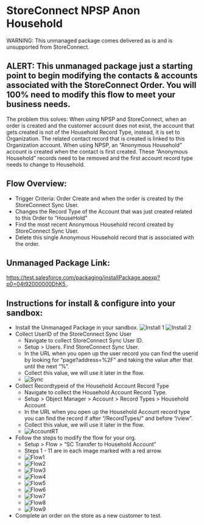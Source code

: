 
# StoreConnect NPSP Anon Household

WARNING: This unmanaged package comes delivered as is and is unsupported from StoreConnect.

## ALERT: This unmanaged package just a starting point to begin modifying the contacts & accounts associated with the StoreConnect Order. You will 100% need to modify this flow to meet your business needs.

The problem this solves:
When using NPSP and StoreConnect, when an order is created and the customer account does not exist, the account that gets created is not of the Household Record Type, instead, it is set to Organization. The related contact record that is created is linked to this Organization account. When using NPSP, an “Anonymous Household” account is created when the contact is first created. These “Anonymous Household” records need to be removed and the first account record type needs to change to Household.

## Flow Overview:
- Trigger Criteria: Order Create and when the order is created by the StoreConnect Sync User.
- Changes the Record Type of the Account that was just created related to this Order to “HouseHold”
- Find the most recent Anonymous Household record created by StoreConnect Sync User.
- Delete this single Anonymous Household record that is associated with the order.

## Unmanaged Package Link:
[https://test.salesforce.com/packaging/installPackage.apexp?p0=04t92000000DhK5 ](https://test.salesforce.com/packaging/installPackage.apexp?p0=04t92000000DhK5).


## Instructions for install & configure into your sandbox:

- Install the Unmanaged Package in your sandbox.
![Install 1](/images/npsp1a.png)
![Install 2](/images/npsp2.png)
- Collect UserID of the StoreConnect Sync User
    - Navigate to collect StoreConnect Sync User ID.
    - Setup > Users. Find StoreConnect Sync User. 
    - In the URL when you open up the user record you can find the userid by looking for “page?address=%2F” and taking the value after that until the next “%”.
    - Collect this value, we will use it later in the flow.
    - ![Sync](/images/npsp3.png)
- Collect Recordtypeid of the Household Account Record Type
    - Navigate to collect the Household Account Record Type.
    - Setup > Object Manager > Account > Record Types > Household Account
    - In the URL when you open up the Household Account record type you can find the record if after “/RecordTypes/” and before “/view”. 
    - Collect this value, we will use it later in the flow.
    - ![AccountRT](/images/npsp4.png)
- Follow the steps to modify the flow for your org.
    - Setup > Flow > “SC Transfer to Household Account”
    - Steps 1 - 11 are in each image marked with a red arrow.
    - ![Flow1](/images/npsp5.png)
    - ![Flow2](/images/npsp6.png)
    - ![Flow3](/images/npsp7.png)
    - ![Flow4](/images/npsp8.png)
    - ![Flow5](/images/npsp9.png)
    - ![Flow6](/images/npsp10.png)
    - ![Flow7](/images/npsp11.png)
    - ![Flow8](/images/npsp12.png)
    - ![Flow9](/images/npsp13.png)
- Complete an order on the store as a new customer to test.



